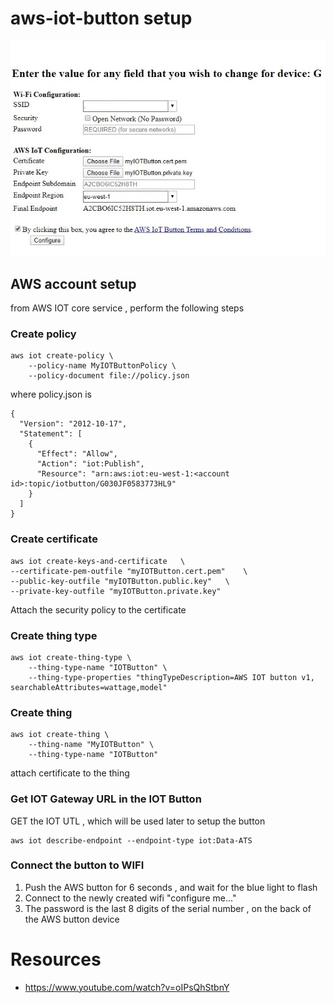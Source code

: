 # aws-iot-button setup 


![Image of previous iot](pics/iot-button.jpg)

## AWS account setup
from AWS IOT core service , perform the following steps

### Create policy
```
aws iot create-policy \
    --policy-name MyIOTButtonPolicy \
    --policy-document file://policy.json
```

where policy.json is 
```
{
  "Version": "2012-10-17",
  "Statement": [
    {
      "Effect": "Allow",
      "Action": "iot:Publish",
      "Resource": "arn:aws:iot:eu-west-1:<account id>:topic/iotbutton/G030JF0583773HL9"
    }
  ]
}
```

### Create certificate
```
aws iot create-keys-and-certificate   \
--certificate-pem-outfile "myIOTButton.cert.pem"    \
--public-key-outfile "myIOTButton.public.key"   \
--private-key-outfile "myIOTButton.private.key"
```
Attach the security policy to the certificate 


### Create thing type
```
aws iot create-thing-type \
    --thing-type-name "IOTButton" \
    --thing-type-properties "thingTypeDescription=AWS IOT button v1, searchableAttributes=wattage,model"
```

### Create thing
```
aws iot create-thing \
    --thing-name "MyIOTButton" \
    --thing-type-name "IOTButton" 
```
attach certificate to the thing 


### Get IOT Gateway URL in the IOT Button 
GET the IOT UTL , which will be used later to setup the button 
```
aws iot describe-endpoint --endpoint-type iot:Data-ATS
```

### Connect the button to WIFI

1. Push the AWS button for 6 seconds , and wait for the blue light to flash 
2. Connect to the newly created wifi "configure me..."
3. The password is the last 8 digits of the serial number , on the back of the AWS button device



# Resources
* https://www.youtube.com/watch?v=oIPsQhStbnY
